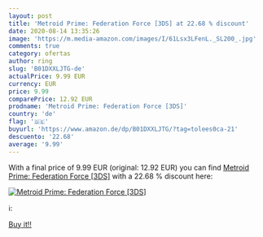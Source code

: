 ```yaml
---
layout: post
title: 'Metroid Prime: Federation Force [3DS] at 22.68 % discount'
date: 2020-08-14 13:35:26
image: 'https://m.media-amazon.com/images/I/61Lsx3LFenL._SL200_.jpg'
comments: true
category: ofertas
author: ring
slug: 'B01DXXLJTG-de'
actualPrice: 9.99 EUR
currency: EUR
price: 9.99
comparePrice: 12.92 EUR
prodname: 'Metroid Prime: Federation Force [3DS]'
country: 'de'
flag: '🇩🇪'
buyurl: 'https://www.amazon.de/dp/B01DXXLJTG/?tag=tolees0ca-21'
descuento: '22.68'
average: '9.99'
---
```


With a final price of 9.99 EUR (original: 12.92 EUR) you can find [Metroid Prime: Federation Force [3DS]](https://www.amazon.de/dp/B01DXXLJTG/?tag=tolees0ca-21) with a  22.68 % discount here:

[![Metroid Prime: Federation Force [3DS]](https://m.media-amazon.com/images/I/61Lsx3LFenL._SL200_.jpg)](https://www.amazon.de/dp/B01DXXLJTG/?tag=tolees0ca-21)

ℹ️:


[Buy it!!](https://www.amazon.de/dp/B01DXXLJTG/?tag=tolees0ca-21)

